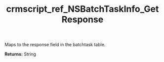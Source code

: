 ﻿---
title: crmscript_ref_NSBatchTaskInfo_GetResponse
description: String NSBatchTaskInfo.GetResponse()
intellisense: NSBatchTaskInfo.GetResponse
keywords: NSBatchTaskInfo, GetResponse
so.topic: reference
---

Maps to the response field in the batchtask table.

**Returns:** String


